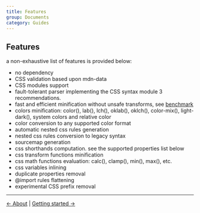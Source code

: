 ```yaml
---
title: Features
group: Documents
category: Guides
---
```


## Features

a non-exhaustive list of features is provided below:

- no dependency
- CSS validation based upon mdn-data
- CSS modules support
- fault-tolerant parser implementing the CSS syntax module 3 recommendations.
- fast and efficient minification without unsafe transforms,
  see [benchmark](https://tbela99.github.io/css-parser/benchmark/index.html)
- colors minification: color(), lab(), lch(), oklab(), oklch(), color-mix(), light-dark(), system colors and
  relative color
- color conversion to any supported color format
- automatic nested css rules generation
- nested css rules conversion to legacy syntax
- sourcemap generation
- css shorthands computation. see the supported properties list below
- css transform functions minification
- css math functions evaluation: calc(), clamp(), min(), max(), etc.
- css variables inlining
- duplicate properties removal
- @import rules flattening
- experimental CSS prefix removal

------
[← About](./about.md) | [Getting started →](./install.md) 